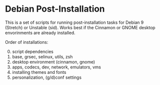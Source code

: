 # Debian Post-Installation

This is a set of scripts for running post-installation tasks for Debian 9
(Stretch) or Unstable (sid). Works best if the Cinnamon or GNOME desktop
envorinments are already installed.

Order of installations:

0. script dependencies
1. base, grsec, selinux, utils, zsh
2. desktop environment (cinnamon, gnome)
3. apps, codecs, dev, network, emulators, vms
4. installing themes and fonts
5. personalization, (g/d)conf settings

